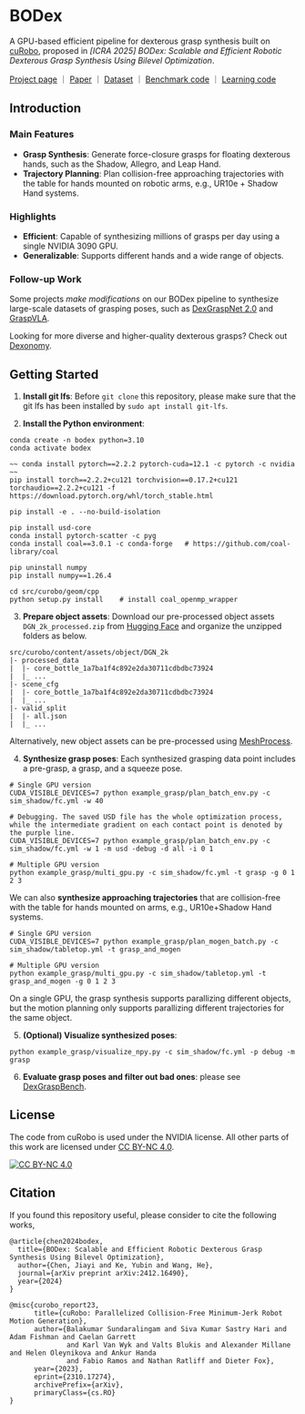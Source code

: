 # BODex

A GPU-based efficient pipeline for dexterous grasp synthesis built on [cuRobo](https://github.com/NVlabs/curobo/tree/main), proposed in *[ICRA 2025] BODex: Scalable and Efficient Robotic Dexterous Grasp Synthesis Using Bilevel Optimization*.

[Project page](https://pku-epic.github.io/BODex/) ｜ [Paper](https://arxiv.org/abs/2412.16490) ｜ [Dataset](https://huggingface.co/datasets/JiayiChenPKU/BODex) ｜ [Benchmark code](https://github.com/JYChen18/DexGraspBench) ｜ [Learning code](https://github.com/JYChen18/DexLearn)

## Introduction
### Main Features
- **Grasp Synthesis**: Generate force-closure grasps for floating dexterous hands, such as the Shadow, Allegro, and Leap Hand.
- **Trajectory Planning**: Plan collision-free approaching trajectories with the table for hands mounted on robotic arms, e.g., UR10e + Shadow Hand systems.

### Highlights
- **Efficient**: Capable of synthesizing millions of grasps per day using a single NVIDIA 3090 GPU.
- **Generalizable**: Supports different hands and a wide range of objects.

### Follow-up Work
Some projects *make modifications* on our BODex pipeline to synthesize large-scale datasets of grasping poses, such as [DexGraspNet 2.0](https://pku-epic.github.io/DexGraspNet2.0/) and [GraspVLA](https://pku-epic.github.io/GraspVLA-web/).

Looking for more diverse and higher-quality dexterous grasps? Check out [Dexonomy](https://pku-epic.github.io/Dexonomy).



## Getting Started
1. **Install git lfs**: Before `git clone` this repository, please make sure that the git lfs has been installed by `sudo apt install git-lfs`.

2. **Install the Python environment**:
```
conda create -n bodex python=3.10
conda activate bodex

~~ conda install pytorch==2.2.2 pytorch-cuda=12.1 -c pytorch -c nvidia ~~
pip install torch==2.2.2+cu121 torchvision==0.17.2+cu121 torchaudio==2.2.2+cu121 -f https://download.pytorch.org/whl/torch_stable.html

pip install -e . --no-build-isolation  

pip install usd-core 
conda install pytorch-scatter -c pyg
conda install coal==3.0.1 -c conda-forge   # https://github.com/coal-library/coal

pip uninstall numpy
pip install numpy==1.26.4

cd src/curobo/geom/cpp
python setup.py install    # install coal_openmp_wrapper
```

3. **Prepare object assets**: Download our pre-processed object assets `DGN_2k_processed.zip` from [Hugging Face](https://huggingface.co/datasets/JiayiChenPKU/BODex) and organize the unzipped folders as below. 
```
src/curobo/content/assets/object/DGN_2k
|- processed_data
|  |- core_bottle_1a7ba1f4c892e2da30711cdbdbc73924
|  |_ ...
|- scene_cfg
|  |- core_bottle_1a7ba1f4c892e2da30711cdbdbc73924
|  |_ ...
|- valid_split
|  |- all.json
|  |_ ...
```
Alternatively, new object assets can be pre-processed using [MeshProcess](https://github.com/JYChen18/MeshProcess).
   
4. **Synthesize grasp poses**: Each synthesized grasping data point includes a pre-grasp, a grasp, and a squeeze pose. 
```
# Single GPU version
CUDA_VISIBLE_DEVICES=7 python example_grasp/plan_batch_env.py -c sim_shadow/fc.yml -w 40 

# Debugging. The saved USD file has the whole optimization process, while the intermediate gradient on each contact point is denoted by the purple line.
CUDA_VISIBLE_DEVICES=7 python example_grasp/plan_batch_env.py -c sim_shadow/fc.yml -w 1 -m usd -debug -d all -i 0 1

# Multiple GPU version
python example_grasp/multi_gpu.py -c sim_shadow/fc.yml -t grasp -g 0 1 2 3 
```
We can also **synthesize approaching trajectories** that are collision-free with the table for hands mounted on arms, e.g., UR10e+Shadow Hand systems.
 ```
# Single GPU version
CUDA_VISIBLE_DEVICES=7 python example_grasp/plan_mogen_batch.py -c sim_shadow/tabletop.yml -t grasp_and_mogen

# Multiple GPU version
python example_grasp/multi_gpu.py -c sim_shadow/tabletop.yml -t grasp_and_mogen -g 0 1 2 3 
```
On a single GPU, the grasp synthesis supports parallizing different objects, but the motion planning only supports parallizing different trajectories for the same object.

5. **(Optional) Visualize synthesized poses**:
```
python example_grasp/visualize_npy.py -c sim_shadow/fc.yml -p debug -m grasp
```

6. **Evaluate grasp poses and filter out bad ones**: please see [DexGraspBench](https://github.com/JYChen18/DexGraspBench).


## License

The code from cuRobo is used under the NVIDIA license. All other parts of this work are licensed under [CC BY-NC 4.0][cc-by-nc].

[![CC BY-NC 4.0][cc-by-nc-image]][cc-by-nc]

[cc-by-nc]: https://creativecommons.org/licenses/by-nc/4.0/
[cc-by-nc-image]: https://licensebuttons.net/l/by-nc/4.0/88x31.png

## Citation

If you found this repository useful, please consider to cite the following works,

```
@article{chen2024bodex,
  title={BODex: Scalable and Efficient Robotic Dexterous Grasp Synthesis Using Bilevel Optimization},
  author={Chen, Jiayi and Ke, Yubin and Wang, He},
  journal={arXiv preprint arXiv:2412.16490},
  year={2024}
}

@misc{curobo_report23,
      title={cuRobo: Parallelized Collision-Free Minimum-Jerk Robot Motion Generation},
      author={Balakumar Sundaralingam and Siva Kumar Sastry Hari and Adam Fishman and Caelan Garrett
              and Karl Van Wyk and Valts Blukis and Alexander Millane and Helen Oleynikova and Ankur Handa
              and Fabio Ramos and Nathan Ratliff and Dieter Fox},
      year={2023},
      eprint={2310.17274},
      archivePrefix={arXiv},
      primaryClass={cs.RO}
}
```
